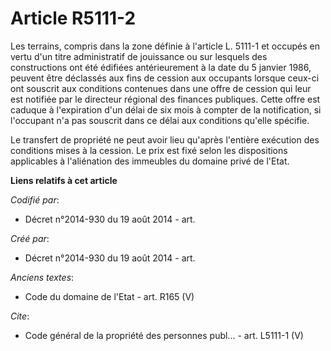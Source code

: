 # Article R5111-2

Les terrains, compris dans la zone définie à l'article L. 5111-1 et occupés en vertu d'un titre administratif de jouissance
ou sur lesquels des constructions ont été édifiées antérieurement à la date du 5 janvier 1986, peuvent être déclassés aux
fins de cession aux occupants lorsque ceux-ci ont souscrit aux conditions contenues dans une offre de cession qui leur est
notifiée par le directeur régional des finances publiques. Cette offre est caduque à l'expiration d'un délai de six mois à
compter de la notification, si l'occupant n'a pas souscrit dans ce délai aux conditions qu'elle spécifie.

Le transfert de propriété ne peut avoir lieu qu'après l'entière exécution des conditions mises à la cession. Le prix est fixé
selon les dispositions applicables à l'aliénation des immeubles du domaine privé de l'Etat.

**Liens relatifs à cet article**

_Codifié par_:

  - Décret n°2014-930 du 19 août 2014 - art.

_Créé par_:

  - Décret n°2014-930 du 19 août 2014 - art.

_Anciens textes_:

  - Code du domaine de l'Etat - art. R165 (V)

_Cite_:

  - Code général de la propriété des personnes publ... - art. L5111-1 (V)
